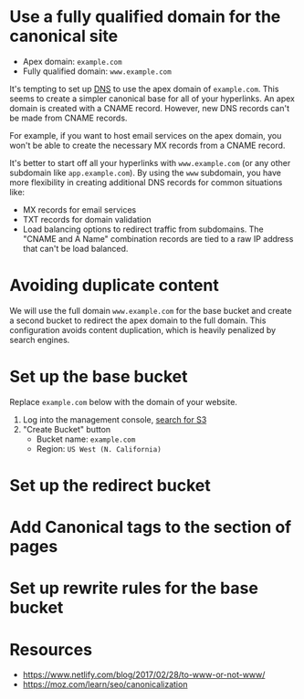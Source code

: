 # Use a fully qualified domain for the canonical site
  * Apex domain: `example.com`
  * Fully qualified domain: `www.example.com`

It's tempting to set up [DNS](http://www.steves-internet-guide.com/dns-guide-beginners/) to use the apex domain of `example.com`. This seems to create a simpler canonical base for all of your hyperlinks. An apex domain is created with a CNAME record. However, new DNS records can't be made from CNAME records.

For example, if you want to host email services on the apex domain, you won't be able to create the necessary MX records from a CNAME record.

It's better to start off all your hyperlinks with `www.example.com` (or any other subdomain like `app.example.com`). By using the `www` subdomain, you have more flexibility in creating additional DNS records for common situations like:
  * MX records for email services
  * TXT records for domain validation
  * Load balancing options to redirect traffic from subdomains. The "CNAME and A Name" combination records are tied to a raw IP address that can't be load balanced.

# Avoiding duplicate content
We will use the full domain `www.example.com` for the base bucket and create a second bucket to redirect the apex domain to the full domain. This configuration avoids content duplication, which is heavily penalized by search engines.

# Set up the base bucket
Replace `example.com` below with the domain of your website.
1. Log into the management console, [search for S3](https://console.aws.amazon.com/s3/home)
1. "Create Bucket" button
    * Bucket name: `example.com`
    * Region: `US West (N. California)`

# Set up the redirect bucket
# Add Canonical tags to the <head> section of pages
# Set up rewrite rules for the base bucket

# Resources
  * https://www.netlify.com/blog/2017/02/28/to-www-or-not-www/
  * https://moz.com/learn/seo/canonicalization
